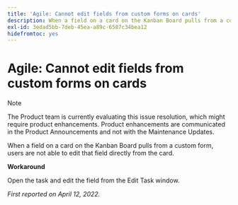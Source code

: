 ```yaml
---
title: 'Agile: Cannot edit fields from custom forms on cards'
description: When a field on a card on the Kanban Board pulls from a custom form, users are not able to edit that field directly from the card.
exl-id: 3edad5bb-7deb-45ea-a89c-6587c34bea12
hidefromtoc: yes
---
```

# Agile: Cannot edit fields from custom forms on cards

>[!NOTE]
>
>The Product team is currently evaluating this issue resolution, which might require product enhancements. Product enhancements are communicated in the Product Announcements and not with the Maintenance Updates.

When a field on a card on the Kanban Board pulls from a custom form, users are not able to edit that field directly from the card.

**Workaround**

Open the task and edit the field from the Edit Task window.

_First reported on April 12, 2022._
